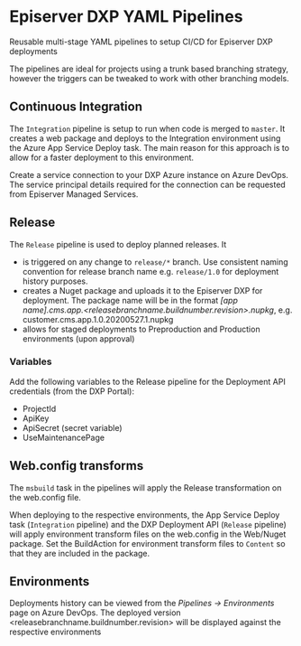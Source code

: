 # Episerver DXP YAML Pipelines
Reusable multi-stage YAML pipelines to setup CI/CD for Episerver DXP deployments

The pipelines are ideal for projects using a trunk based branching strategy, however the triggers can be tweaked to work with other branching models.

## Continuous Integration

The `Integration` pipeline is setup to run when code is merged to `master`. It creates a web package and deploys to the Integration environment using the Azure App Service Deploy task. The main reason for this approach is to allow for a faster deployment to this environment.

Create a service connection to your DXP Azure instance on Azure DevOps. The service principal details required for the connection can be requested from Episerver Managed Services.

## Release

The `Release` pipeline is used to deploy planned releases. It 
- is triggered on any change to `release/*` branch. Use consistent naming convention for release branch name e.g. `release/1.0` for deployment history purposes.
- creates a Nuget package and uploads it to the Episerver DXP for deployment. The package name will be in the format _[app name].cms.app.<releasebranchname.buildnumber.revision>.nupkg_, e.g. customer.cms.app.1.0.20200527.1.nupkg
- allows for staged deployments to Preproduction and Production environments (upon approval) 

### Variables

Add the following variables to the Release pipeline for the Deployment API credentials (from the DXP Portal):
- ProjectId
- ApiKey
- ApiSecret (secret variable)
- UseMaintenancePage

## Web.config transforms

The `msbuild` task in the pipelines will apply the Release transformation on the web.config file.

When deploying to the respective environments, the App Service Deploy task (`Integration` pipeline) and the DXP Deployment API (`Release` pipeline) will apply environment transform files on the web.config in the Web/Nuget package. Set the BuildAction for environment transform files to `Content` so that they are included in the package.

## Environments

Deployments history can be viewed from the _Pipelines -> Environments_ page on Azure DevOps. The deployed version <releasebranchname.buildnumber.revision> will be displayed against the respective environments

